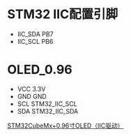 # STM32 IIC配置引脚
- IIC_SDA    PB7
- IIC_SCL    PB6

# OLED_0.96
- VCC    3.3V
- GND    GND
- SCL    STM32_IIC_SCL
- SDA    STM32_IIC_SDA

[STM32CubeMx+0.96寸OLED（IIC驱动）](https://blog.csdn.net/qq_39542860/article/details/105907958)